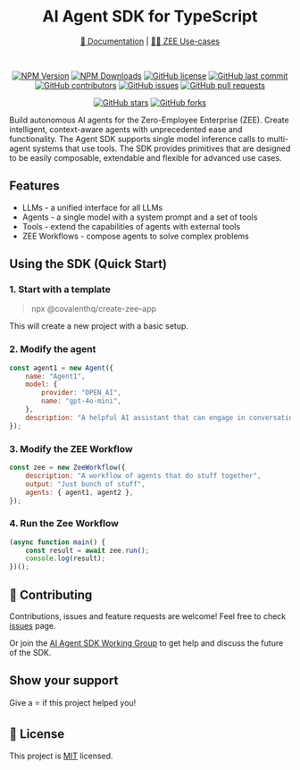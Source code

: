 <div align="center">

# AI Agent SDK for TypeScript

[📖 Documentation](https://cxt.build/) | 
[✍🏻 ZEE Use-cases](https://cxt.build/docs/use-cases/overview)

<br />

[![NPM Version](https://img.shields.io/npm/v/@covalenthq/ai-agent-sdk)](https://www.npmjs.com/package/@covalenthq/ai-agent-sdk)
[![NPM Downloads](https://img.shields.io/npm/dt/@covalenthq/ai-agent-sdk)](https://www.npmjs.com/package/@covalenthq/ai-agent-sdk)
[![GitHub license](https://img.shields.io/github/license/covalenthq/ai-agent-sdk)](https://github.com/covalenthq/ai-agent-sdk/blob/main/LICENSE)
[![GitHub last commit](https://img.shields.io/github/last-commit/covalenthq/ai-agent-sdk)](https://github.com/covalenthq/ai-agent-sdk/commits/master)
[![GitHub contributors](https://img.shields.io/github/contributors/covalenthq/ai-agent-sdk)](https://github.com/covalenthq/ai-agent-sdk/graphs/contributors)
[![GitHub issues](https://img.shields.io/github/issues/covalenthq/ai-agent-sdk)](https://github.com/covalenthq/ai-agent-sdk/issues)
[![GitHub pull requests](https://img.shields.io/github/issues-pr/covalenthq/ai-agent-sdk)](https://github.com/covalenthq/ai-agent-sdk/pulls)


[![GitHub stars](https://img.shields.io/github/stars/covalenthq/ai-agent-sdk)](https://github.com/covalenthq/ai-agent-sdk/stargazers)
[![GitHub forks](https://img.shields.io/github/forks/covalenthq/ai-agent-sdk)](https://github.com/covalenthq/ai-agent-sdk/network/members)

</div>

<p>Build autonomous AI agents for the Zero-Employee Enterprise (ZEE). Create intelligent, context-aware agents with unprecedented ease and functionality. The Agent SDK supports single model inference calls to multi-agent systems that use tools. The SDK provides primitives that are designed to be easily composable, extendable and flexible for advanced use cases.</p>

## Features

- LLMs - a unified interface for all LLMs
- Agents - a single model with a system prompt and a set of tools
- Tools - extend the capabilities of agents with external tools
- ZEE Workflows - compose agents to solve complex problems

## Using the SDK (Quick Start)

### 1. Start with a template

> npx @covalenthq/create-zee-app

This will create a new project with a basic setup.

### 2. Modify the agent

```js
const agent1 = new Agent({
    name: "Agent1",
    model: {
        provider: "OPEN_AI",
        name: "gpt-4o-mini",
    },
    description: "A helpful AI assistant that can engage in conversation.",
});
```

### 3. Modify the ZEE Workflow

```js
const zee = new ZeeWorkflow({
    description: "A workflow of agents that do stuff together",
    output: "Just bunch of stuff",
    agents: { agent1, agent2 },
});
```

### 4. Run the Zee Workflow

```js
(async function main() {
    const result = await zee.run();
    console.log(result);
})();
```

## 🤝 Contributing

Contributions, issues and feature requests are welcome!
Feel free to check <a href="https://github.com/covalenthq/ai-agent-sdk/issues">issues</a> page.

Or join the [AI Agent SDK Working Group](https://t.me/CXT_Agent_SDK) to get help and discuss the future of the SDK.

## Show your support

Give a ⭐️ if this project helped you!

## 📝 License

This project is <a href="https://github.com/covalenthq/ai-agent-sdk/blob/main/LICENSE">MIT</a> licensed.
